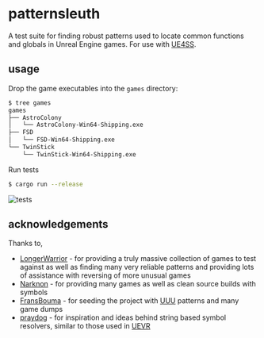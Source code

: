 # patternsleuth
A test suite for finding robust patterns used to locate common functions and globals in Unreal Engine games. For use with [UE4SS](https://github.com/UE4SS-RE/RE-UE4SS).

## usage
Drop the game executables into the `games` directory:

```bash
$ tree games
games
├── AstroColony
│   └── AstroColony-Win64-Shipping.exe
├── FSD
│   └── FSD-Win64-Shipping.exe
└── TwinStick
    └── TwinStick-Win64-Shipping.exe
```

Run tests

```bash
$ cargo run --release
```

![tests](https://github.com/trumank/patternsleuth/assets/1144160/0591093c-ea8d-4201-998c-8c6eb4a7fdff)

## acknowledgements
Thanks to,
- [LongerWarrior](https://github.com/LongerWarrior) - for providing a truly massive collection of games to test against as well as finding many very reliable patterns and providing lots of assistance with reversing of more unusual games
- [Narknon](https://github.com/Narknon) - for providing many games as well as clean source builds with symbols
- [FransBouma](https://github.com/FransBouma) - for seeding the project with [UUU](https://opm.fransbouma.com/uuuv5.htm) patterns and many game dumps
- [praydog](https://github.com/praydog) - for inspiration and ideas behind string based symbol resolvers, similar to those used in [UEVR](https://github.com/praydog/UEVR)
